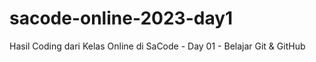 # sacode-online-2023-day1
Hasil Coding dari Kelas Online di SaCode - Day 01 - Belajar Git &amp; GitHub
